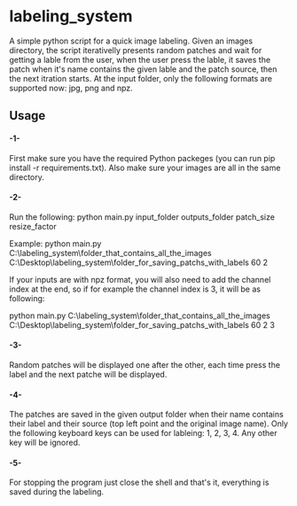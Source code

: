 # labeling_system
A simple python script for a quick image labeling.
Given an images directory, the script iterativelly presents random patches and wait for getting a lable from the user, when the user press the lable, it saves the patch when it's name contains the given lable and the patch source, then the next itration starts.
At the input folder, only the following formats are supported now: jpg, png and npz.

## Usage
  
  #### -1-
First make sure you have the required Python packeges (you can run pip install -r requirements.txt).
        Also make sure your images are all in the same directory.

  #### -2-   
Run the following: 
python main.py input_folder outputs_folder patch_size resize_factor

Example: python main.py C:\labeling_system\folder_that_contains_all_the_images C:\Desktop\labeling_system\folder_for_saving_patchs_with_labels 60 2
                                                
If your inputs are with npz format, you will also need to add the channel index at the end, so if for example the channel index is 3, it will be as following:

python main.py C:\labeling_system\folder_that_contains_all_the_images  C:\Desktop\labeling_system\folder_for_saving_patchs_with_labels 60 2 3


  #### -3-
Random patches will be displayed one after the other, each time press the label and the next patche will be displayed.

  #### -4-
The patches are saved in the given output folder when their name contains their label and their source (top left point and the original image name). Only the following keyboard keys can be used for lableing: 1, 2, 3, 4. Any other key will be ignored.

  #### -5-   
For stopping the program just close the shell and that's it, everything is saved during the labeling.
  
